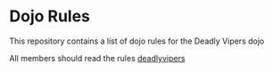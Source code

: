 Dojo Rules
==========

This repository contains a list of dojo rules for the Deadly Vipers dojo

All members should read the rules
[deadlyvipers](https://github.com/deadlyvipers)
